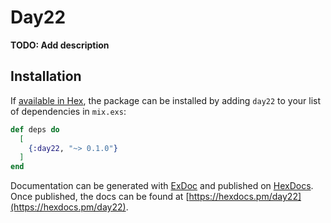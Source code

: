 # Day22

**TODO: Add description**

## Installation

If [available in Hex](https://hex.pm/docs/publish), the package can be installed
by adding `day22` to your list of dependencies in `mix.exs`:

```elixir
def deps do
  [
    {:day22, "~> 0.1.0"}
  ]
end
```

Documentation can be generated with [ExDoc](https://github.com/elixir-lang/ex_doc)
and published on [HexDocs](https://hexdocs.pm). Once published, the docs can
be found at [https://hexdocs.pm/day22](https://hexdocs.pm/day22).

